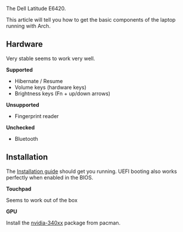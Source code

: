 The Dell Latitude E6420.

This article will tell you how to get the basic components of the laptop running with Arch.

## Hardware

Very stable seems to work very well.

**Supported**

*   Hibernate / Resume
*   Volume keys (hardware keys)
*   Brightness keys (Fn + up/down arrows)

**Unsupported**

*   Fingerprint reader

**Unchecked**

*   Bluetooth

## Installation

The [Installation guide](/index.php/Installation_guide "Installation guide") should get you running. UEFI booting also works perfectly when enabled in the BIOS.

**Touchpad**

Seems to work out of the box

**GPU**

Install the [nvidia-340xx](https://aur.archlinux.org/packages/nvidia-340xx/) package from pacman.